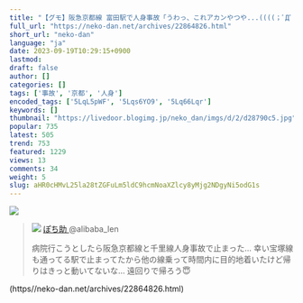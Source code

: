 ```yaml
---
title: "【グモ】阪急京都線 富田駅で人身事故「うわっ、これアカンやつや...((((；ﾟДﾟ))))」 "
full_url: "https://neko-dan.net/archives/22864826.html"
short_url: "neko-dan"
language: "ja"
date: 2023-09-19T10:29:15+0900
lastmod: 
draft: false
author: []
categories: []
tags: ['事故', '京都', '人身']
encoded_tags: ['5LqL5pWF', '5Lqs6YO9', '5Lq66Lqr']
keywords: []
thumbnail: "https://livedoor.blogimg.jp/neko_dan/imgs/d/2/d28790c5.jpg"
popular: 735
latest: 505
trend: 753
featured: 1229
views: 13
comments: 34
weight: 5
slug: aHR0cHMvL25la28tZGFuLm5ldC9hcmNoaXZlcy8yMjg2NDgyNi5odG1s
---
```


![](https://livedoor.blogimg.jp/neko_dan/imgs/d/2/d28790c5.jpg)

<blockquote id='twibodyMdVAV5gS9Y'> <p> <img src='https//livedoor.blogimg.jp/neko_dan/imgs/0/2/0276f3d7.jpg'> <a href='https//twitter.com/alibaba_len/status/1703939500593098758' target='_blank'>ぽち助 </a> @alibaba_len </p> <p id='twitextMdVAV5gS9Y'> 病院行こうとしたら阪急京都線と千里線人身事故で止まった… 幸い宝塚線も通ってる駅で止まってたから他の線乗って時間内に目的地着いたけど帰りはきっと動いてないな… 遠回りで帰ろう😇 </p> <p> <a href='https//twitter.com/alibaba_len/status/1703939500593098758' target='_blank'></a> </p> </blockquote> 

(https//neko-dan.net/archives/22864826.html)
